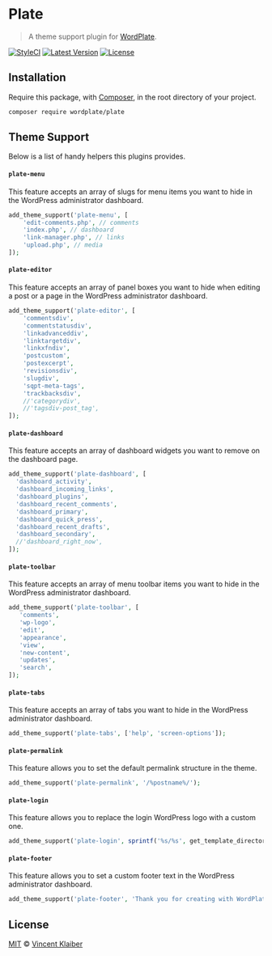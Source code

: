 # Plate

> A theme support plugin for [WordPlate](https://wordplate.github.io).

[![StyleCI](https://styleci.io/repos/53593562/shield?style=flat)](https://styleci.io/repos/53593562)
[![Latest Version](https://img.shields.io/github/release/wordplate/plate.svg?style=flat)](https://github.com/wordplate/plate/releases)
[![License](https://img.shields.io/packagist/l/wordplate/plate.svg?style=flat)](https://packagist.org/packages/wordplate/plate)

## Installation

Require this package, with [Composer](https://getcomposer.org/), in the root directory of your project.

```bash
composer require wordplate/plate
```

## Theme Support

Below is a list of handy helpers this plugins provides.

#### `plate-menu`

This feature accepts an array of slugs for menu items you want to hide in the WordPress administrator dashboard.

```php
add_theme_support('plate-menu', [
    'edit-comments.php', // comments
    'index.php', // dashboard
    'link-manager.php', // links
    'upload.php', // media
]);
```

#### `plate-editor`

This feature accepts an array of panel boxes you want to hide when editing a post or a page in the WordPress administrator dashboard.

```php
add_theme_support('plate-editor', [
    'commentsdiv',
    'commentstatusdiv',
    'linkadvanceddiv',
    'linktargetdiv',
    'linkxfndiv',
    'postcustom',
    'postexcerpt',
    'revisionsdiv',
    'slugdiv',
    'sqpt-meta-tags',
    'trackbacksdiv',
    //'categorydiv',
    //'tagsdiv-post_tag',
]);
```

#### `plate-dashboard`

This feature accepts an array of dashboard widgets you want to remove on the dashboard page.

```php
add_theme_support('plate-dashboard', [
  'dashboard_activity',
  'dashboard_incoming_links',
  'dashboard_plugins',
  'dashboard_recent_comments',
  'dashboard_primary',
  'dashboard_quick_press',
  'dashboard_recent_drafts',
  'dashboard_secondary',
  //'dashboard_right_now',
]);
```

#### `plate-toolbar`

This feature accepts an array of menu toolbar items you want to hide in the WordPress administrator dashboard.

```php
add_theme_support('plate-toolbar', [
   'comments',
   'wp-logo',
   'edit',
   'appearance',
   'view',
   'new-content',
   'updates',
   'search',
]);
```

#### `plate-tabs`

This feature accepts an array of tabs you want to hide in the WordPress administrator dashboard.

```php
add_theme_support('plate-tabs', ['help', 'screen-options']);
```

#### `plate-permalink`

This feature allows you to set the default permalink structure in the theme.

```php
add_theme_support('plate-permalink', '/%postname%/');
```

#### `plate-login`

This feature allows you to replace the login WordPress logo with a custom one.

```php
add_theme_support('plate-login', sprintf('%s/%s', get_template_directory_uri(), '/assets/images/logo.png'));
```

#### `plate-footer`

This feature allows you to set a custom footer text in the WordPress administrator dashboard.

```php
add_theme_support('plate-footer', 'Thank you for creating with WordPlate.');
```

## License

[MIT](LICENSE) © [Vincent Klaiber](https://vinkla.com)
